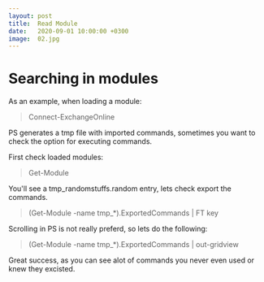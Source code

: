 ```yaml
---
layout: post
title:  Read Module
date:   2020-09-01 10:00:00 +0300
image:  02.jpg
---
```


# Searching in modules

As an example, when loading a module: 

> Connect-ExchangeOnline

PS generates a tmp file with imported commands, sometimes you want to check the option for executing commands.

First check loaded modules:

> Get-Module

You'll see a tmp_randomstuffs.random entry, lets check export the commands.

>  (Get-Module -name tmp_*).ExportedCommands | FT key 

Scrolling in PS is not really preferd, so lets do the following: 

> (Get-Module -name tmp_*).ExportedCommands | out-gridview

Great success, as you can see alot of commands you never even used or knew they excisted.


